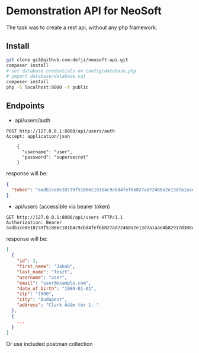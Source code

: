 # Demonstration API for NeoSoft

The task was to create a rest api, without any php framework.

## Install

```bash
git clone git@github.com:defji/neosoft-api.git
composer install
# set database credentials on config/database.php
# import database/database.sql 
composer install
php -S localhost:8000 -t public
```

## Endpoints

- api/users/auth

```http request
POST http://127.0.0.1:8000/api/users/auth
Accept: application/json

    {
      "username": "user",
      "password": "supersecret"
    }
```

response will be:

````json
{
  "token": "aadb1ce8e10739f51866c181b4c9cbd4fef6b027ad72460a2e13d7a1aae4b82917d308e962475d5a9ca08bf21286db6c5157780ee20224dec81866bb7463ae9d"
}
````

- api/users  (accessible via bearer token)

```http request
GET http://127.0.0.1:8000/api/users HTTP/1.1
Authorization: Bearer aadb1ce8e10739f51866c181b4c9cbd4fef6b027ad72460a2e13d7a1aae4b82917d308e962475d5a9ca08bf21286db6c5157780ee20224dec81866bb7463ae9d
```

response will be:

```json
[
  {
    "id": 2,
    "first_name": "Jakab",
    "last_name": "Teszt",
    "username": "user",
    "email": "user@example.com",
    "date_of_birth": "1980-01-01",
    "zip": "1000",
    "city": "Budapest",
    "address": "Clark Ádám tér 1. "
  },
  {
    ...
  }
]
```

Or use included postman collection 







